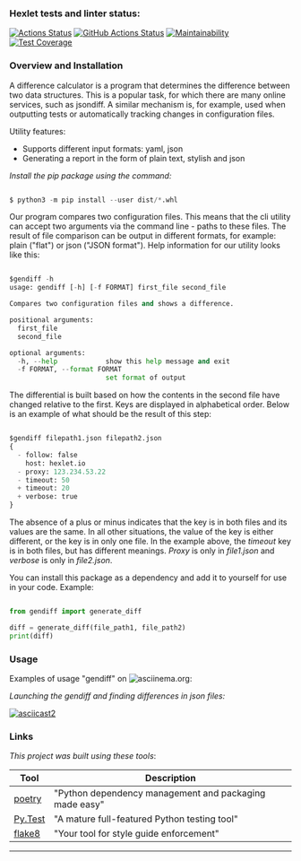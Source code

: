### Hexlet tests and linter status:
[![Actions Status](https://github.com/RustSaf/python-project-50/actions/workflows/hexlet-check.yml/badge.svg)](https://github.com/RustSaf/python-project-50/actions)
[![GitHub Actions Status](https://github.com/RustSaf/python-project-50/actions/workflows/hexlet-check.yml/badge.svg)](https://github.com/RustSaf/python-project-50/actions)
[![Maintainability](https://api.codeclimate.com/v1/badges/2970babfb69a24ebb786/maintainability)](https://codeclimate.com/github/RustSaf/python-project-50/maintainability)
[![Test Coverage](https://api.codeclimate.com/v1/badges/2970babfb69a24ebb786/test_coverage)](https://codeclimate.com/github/RustSaf/python-project-50/test_coverage)

### Overview and Installation

A difference calculator is a program that determines the difference between two data structures. This is a popular task, 
for which there are many online services, such as jsondiff. A similar mechanism is, for example, used when outputting 
tests or automatically tracking changes in configuration files.

Utility features:

   * Supports different input formats: yaml, json
   * Generating a report in the form of plain text, stylish and json



_Install the pip package using the command:_

```python

$ python3 -m pip install --user dist/*.whl

```


Our program compares two configuration files. This means that the cli utility can accept two arguments via the command line - 
paths to these files. The result of file comparison can be output in different formats, for example: plain ("flat") or json 
("JSON format"). Help information for our utility looks like this:

```python

$gendiff -h
usage: gendiff [-h] [-f FORMAT] first_file second_file

Compares two configuration files and shows a difference.

positional arguments:
  first_file
  second_file

optional arguments:
  -h, --help            show this help message and exit
  -f FORMAT, --format FORMAT
                        set format of output

```

The differential is built based on how the contents in the second file have changed relative to the first. Keys are displayed in 
alphabetical order. Below is an example of what should be the result of this step:

```python

$gendiff filepath1.json filepath2.json
{
  - follow: false
    host: hexlet.io
  - proxy: 123.234.53.22
  - timeout: 50
  + timeout: 20
  + verbose: true
}

```


The absence of a plus or minus indicates that the key is in both files and its values ​​are the same. In all other situations, 
the value of the key is either different, or the key is in only one file. In the example above, the _timeout_ key is in both files, 
but has different meanings. _Proxy_ is only in _file1.json_ and _verbose_ is only in _file2.json_.


You can install this package as a dependency and add it to yourself for use in your code. 
Example:

```python

from gendiff import generate_diff

diff = generate_diff(file_path1, file_path2)
print(diff)

```


### Usage

Examples of usage "gendiff" on ![asciinema.org](https://asciinema.org):


_Launching the gendiff and finding differences in json files:_

[![asciicast2](https://asciinema.org/a/qbOmbJ1bQ4UyNXGwZPaC18w1P.png)](https://asciinema.org/a/qbOmbJ1bQ4UyNXGwZPaC18w1P)


### Links

_This project was built using these tools_:

| Tool                                                                        | Description                                             |
|-----------------------------------------------------------------------------|---------------------------------------------------------|
| [poetry](https://python-poetry.org/)                                        | "Python dependency management and packaging made easy"  |
| [Py.Test](https://pytest.org/)                                              | "A mature full-featured Python testing tool"            |
| [flake8](https://flake8.pycqa.org/)                                         | "Your tool for style guide enforcement"                 |

---
